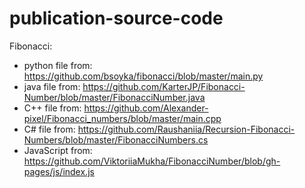 # publication-source-code

Fibonacci:
- python file from: https://github.com/bsoyka/fibonacci/blob/master/main.py
- java file from: https://github.com/KarterJP/Fibonacci-Number/blob/master/FibonacciNumber.java
- C++ file from: https://github.com/Alexander-pixel/Fibonacci_numbers/blob/master/main.cpp
- C# file from: https://github.com/Raushaniia/Recursion-Fibonacci-Numbers/blob/master/FibonacciNumbers.cs
- JavaScript from: https://github.com/ViktoriiaMukha/FibonacciNumber/blob/gh-pages/js/index.js
